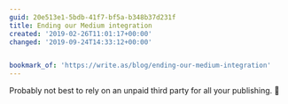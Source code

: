 ```yaml
---
guid: 20e513e1-5bdb-41f7-bf5a-b348b37d231f
title: Ending our Medium integration
created: '2019-02-26T11:01:17+00:00'
changed: '2019-09-24T14:33:12+00:00'


bookmark_of: 'https://write.as/blog/ending-our-medium-integration'
---
```


Probably not best to rely on an unpaid third party for all your publishing. 🤔
